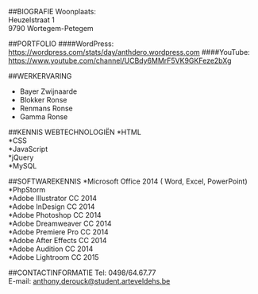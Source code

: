 ##BIOGRAFIE
Woonplaats:  
Heuzelstraat 1  
9790 Wortegem-Petegem  

##PORTFOLIO
####WordPress:
https://wordpress.com/stats/day/anthdero.wordpress.com
####YouTube:
https://www.youtube.com/channel/UCBdy6MMrF5VK9GKFeze2bXg

##WERKERVARING
* Bayer Zwijnaarde   
* Blokker Ronse  
* Renmans Ronse  
* Gamma Ronse  

##KENNIS WEBTECHNOLOGIËN
*HTML  
*CSS  
*JavaScript  
*jQuery  
*MySQL  

##SOFTWAREKENNIS
*Microsoft Office 2014 ( Word, Excel, PowerPoint)  
*PhpStorm  
*Adobe Illustrator CC 2014  
*Adobe InDesign CC 2014  
*Adobe Photoshop CC 2014  
*Adobe Dreamweaver CC 2014  
*Adobe Premiere Pro CC 2014  
*Adobe After Effects CC 2014  
*Adobe Audition CC 2014  
*Adobe Lightroom CC 2015  

##CONTACTINFORMATIE
Tel: 0498/64.67.77  
E-mail: anthony.derouck@student.arteveldehs.be  
